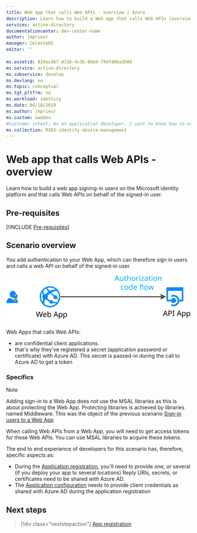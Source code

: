 ```yaml
---
title: Web app that calls Web APIs - overview | Azure
description: Learn how to build a Web app that calls Web APIs (overview)
services: active-directory
documentationcenter: dev-center-name
author: jmprieur
manager: CelesteDG
editor: ''

ms.assetid: 820acdb7-d316-4c3b-8de9-79df48ba3b06
ms.service: active-directory
ms.subservice: develop
ms.devlang: na
ms.topic: conceptual
ms.tgt_pltfrm: na
ms.workload: identity
ms.date: 04/18/2019
ms.author: jmprieur
ms.custom: aaddev 
#Customer intent: As an application developer, I want to know how to write a Web app that calls Web APIs using the Microsoft identity platform for developers.
ms.collection: M365-identity-device-management
---
```


# Web app that calls Web APIs - overview

Learn how to build a web app signing-in users on the Microsoft identity platform and that calls Web APIs on behalf of the signed-in user.

## Pre-requisites

[!INCLUDE [Pre-requisites](../../../includes/active-directory-develop-scenarios-prerequisites.md)]

## Scenario overview

You add authentication to your Web App, which can therefore sign in users and calls a web API on behalf of the signed-in user.

![Web app that calls web apis](./media/scenario-webapp/web-app.svg)

Web Apps that calls Web APIs:

- are confidential client applications.
- that's why they've registered a secret (application password or certificate) with Azure AD. This secret is passed-in during the call to Azure AD to get a token

### Specifics

> [!NOTE]
> Adding sign-in to a Web App does not use the MSAL libraries as this is about protecting the Web App. Protecting libraries is achieved by libraries named Middleware. This was the object of the previous scenario [Sign-in users to a Web App](scenario-web-app-sign-user-overview.md)
>
> When calling Web APIs from a Web App, you will need to get access tokens for these Web APIs. You can use MSAL libraries to acquire these tokens.

The end to end experience of developers for this scenario has, therefore, specific aspects as:

- During the [Application registration](scenario-web-app-call-api-app-registration.md), you'll need to provide one, or several (if you deploy your app to several locations) Reply URIs, secrets, or certificates need to be shared with Azure AD.
- The [Application configuration](scenario-web-app-call-api-app-configuration.md) needs to provide client credentials as shared with Azure AD during the application registration

## Next steps

> [!div class="nextstepaction"]
> [App registration](scenario-web-app-call-api-app-registration.md)
